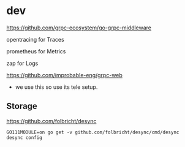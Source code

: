 # dev

https://github.com/grpc-ecosystem/go-grpc-middleware

opentracing for Traces

prometheus for Metrics

zap for Logs

https://github.com/improbable-eng/grpc-web
- we use this so use its tele setup.

## Storage

https://github.com/folbricht/desync

```
GO111MODULE=on go get -v github.com/folbricht/desync/cmd/desync
desync config
```